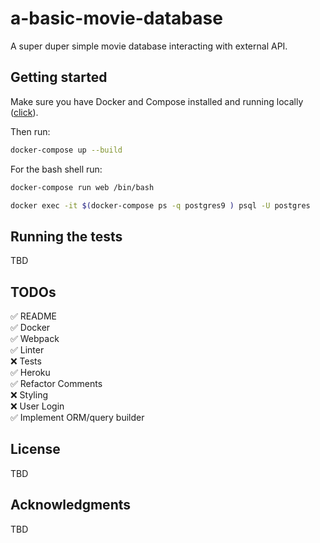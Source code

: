 # a-basic-movie-database

A super duper simple movie database interacting with external API.

## Getting started

Make sure you have Docker and Compose installed and running locally ([click](https://www.docker.com)).

Then run:

```bash
docker-compose up --build
```

For the bash shell run:

```bash
docker-compose run web /bin/bash
```

```bash
docker exec -it $(docker-compose ps -q postgres9 ) psql -U postgres
```

## Running the tests

TBD

## TODOs

✅ README\
✅ Docker\
✅ Webpack\
✅ Linter\
❌ Tests\
✅ Heroku\
✅ Refactor Comments\
❌ Styling\
❌ User Login\
✅ Implement ORM/query builder

## License

TBD

## Acknowledgments

TBD
